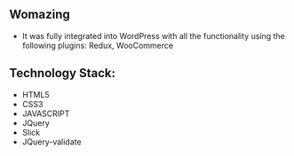 ## Womazing
- It was fully integrated into WordPress with all the functionality using the following plugins: Redux, WooCommerce

## Technology Stack:

- HTML5
- CSS3
- JAVASCRIPT
- JQuery
- Slick
- JQuery-validate
